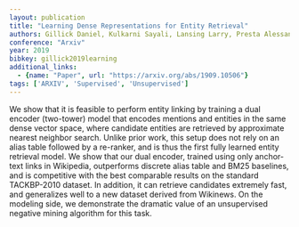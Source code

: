 ```yaml
---
layout: publication
title: "Learning Dense Representations for Entity Retrieval"
authors: Gillick Daniel, Kulkarni Sayali, Lansing Larry, Presta Alessandro, Baldridge Jason, Ie Eugene, Garcia-Olano Diego
conference: "Arxiv"
year: 2019
bibkey: gillick2019learning
additional_links:
  - {name: "Paper", url: "https://arxiv.org/abs/1909.10506"}
tags: ['ARXIV', 'Supervised', 'Unsupervised']
---
```

We show that it is feasible to perform entity linking by training a dual encoder
(two-tower) model that encodes mentions and entities in the same dense vector
space, where candidate entities are retrieved by approximate nearest neighbor
search. Unlike prior work, this setup does not rely on an alias table followed
by a re-ranker, and is thus the first fully learned entity retrieval model. We
show that our dual encoder, trained using only anchor-text links in Wikipedia,
outperforms discrete alias table and BM25 baselines, and is competitive with the
best comparable results on the standard TACKBP-2010 dataset. In addition, it can
retrieve candidates extremely fast, and generalizes well to a new dataset
derived from Wikinews. On the modeling side, we demonstrate the dramatic value
of an unsupervised negative mining algorithm for this task.
